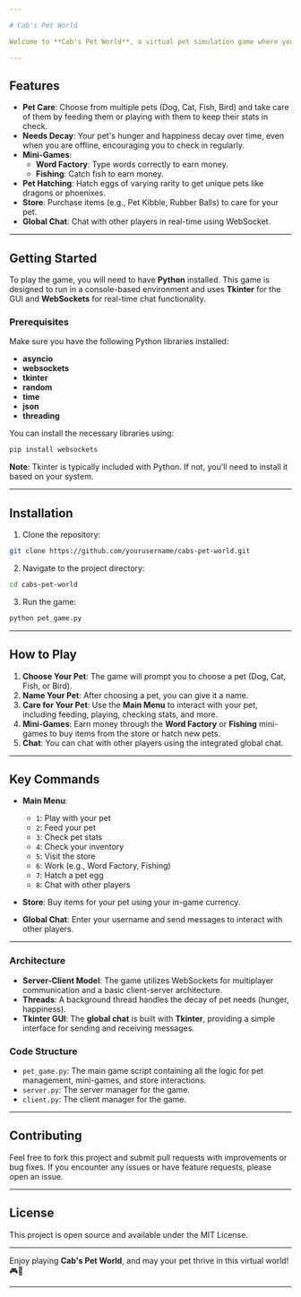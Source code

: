 ```yaml
---

# Cab's Pet World

Welcome to **Cab's Pet World**, a virtual pet simulation game where you can adopt, name, take care of, and play with a variety of pets. This game also features mini-games, such as **Word Factory** and **Fishing**, to earn money and buy items to enhance your pet experience. The game includes a dynamic **needs decay system**, where your pet's hunger and happiness decay over time, and multiplayer features for global chat and pet trading.

---
```


## Features

- **Pet Care**: Choose from multiple pets (Dog, Cat, Fish, Bird) and take care of them by feeding them or playing with them to keep their stats in check.
- **Needs Decay**: Your pet's hunger and happiness decay over time, even when you are offline, encouraging you to check in regularly.
- **Mini-Games**: 
  - **Word Factory**: Type words correctly to earn money.
  - **Fishing**: Catch fish to earn money.
- **Pet Hatching**: Hatch eggs of varying rarity to get unique pets like dragons or phoenixes.
- **Store**: Purchase items (e.g., Pet Kibble, Rubber Balls) to care for your pet.
- **Global Chat**: Chat with other players in real-time using WebSocket.

---

## Getting Started

To play the game, you will need to have **Python** installed. This game is designed to run in a console-based environment and uses **Tkinter** for the GUI and **WebSockets** for real-time chat functionality.

### Prerequisites

Make sure you have the following Python libraries installed:

- **asyncio**
- **websockets**
- **tkinter**
- **random**
- **time**
- **json**
- **threading**

You can install the necessary libraries using:

```bash
pip install websockets
```

**Note**: Tkinter is typically included with Python. If not, you'll need to install it based on your system.

---

## Installation

1. Clone the repository:

```bash
git clone https://github.com/yourusername/cabs-pet-world.git
```

2. Navigate to the project directory:

```bash
cd cabs-pet-world
```

3. Run the game:

```bash
python pet_game.py
```

---

## How to Play

1. **Choose Your Pet**: The game will prompt you to choose a pet (Dog, Cat, Fish, or Bird).
2. **Name Your Pet**: After choosing a pet, you can give it a name.
3. **Care for Your Pet**: Use the **Main Menu** to interact with your pet, including feeding, playing, checking stats, and more.
4. **Mini-Games**: Earn money through the **Word Factory** or **Fishing** mini-games to buy items from the store or hatch new pets.
5. **Chat**: You can chat with other players using the integrated global chat.

---

## Key Commands

- **Main Menu**:
  - `1`: Play with your pet
  - `2`: Feed your pet
  - `3`: Check pet stats
  - `4`: Check your inventory
  - `5`: Visit the store
  - `6`: Work (e.g., Word Factory, Fishing)
  - `7`: Hatch a pet egg
  - `8`: Chat with other players

- **Store**: Buy items for your pet using your in-game currency.

- **Global Chat**: Enter your username and send messages to interact with other players.

---

### Architecture

- **Server-Client Model**: The game utilizes WebSockets for multiplayer communication and a basic client-server architecture.
- **Threads**: A background thread handles the decay of pet needs (hunger, happiness).
- **Tkinter GUI**: The **global chat** is built with **Tkinter**, providing a simple interface for sending and receiving messages.

### Code Structure

- `pet_game.py`: The main game script containing all the logic for pet management, mini-games, and store interactions.
- `server.py`: The server manager for the game.
- `client.py`: The client manager for the game.
---

## Contributing

Feel free to fork this project and submit pull requests with improvements or bug fixes. If you encounter any issues or have feature requests, please open an issue.

---

## License

This project is open source and available under the MIT License.

---

Enjoy playing **Cab's Pet World**, and may your pet thrive in this virtual world! 🎮🐾

---